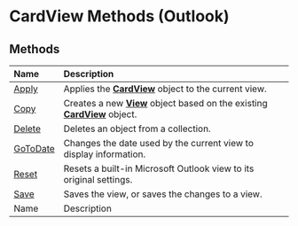 
# CardView Methods (Outlook)

## Methods



|**Name**|**Description**|
|:-----|:-----|
| [Apply](2fa94420-2780-0e48-3a8c-69ad220bb596.md)|Applies the  **[CardView](cdac229b-f2b6-9ecb-e1a7-b53509426570.md)** object to the current view.|
| [Copy](36f59955-3bbb-99b4-af1a-3b0165470a89.md)|Creates a new  **[View](41c8d149-9912-1685-4c8b-3c849cc6f1ed.md)** object based on the existing **[CardView](cdac229b-f2b6-9ecb-e1a7-b53509426570.md)** object.|
| [Delete](909c418b-7af7-ecee-f414-6bd38de15419.md)|Deletes an object from a collection.|
| [GoToDate](c68e379b-92cf-b93e-5f67-911767166d18.md)|Changes the date used by the current view to display information.|
| [Reset](47d6e16a-e789-2224-ec11-0569f199f787.md)|Resets a built-in Microsoft Outlook view to its original settings.|
| [Save](78d967c3-c685-89c3-0569-52af744b10fb.md)|Saves the view, or saves the changes to a view.|
|Name|Description|
